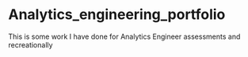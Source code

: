 # Analytics_engineering_portfolio
This is some work I have done for Analytics Engineer assessments and recreationally
